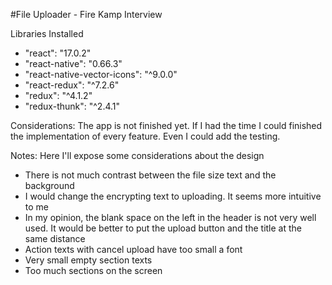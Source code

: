 #File Uploader - Fire Kamp Interview

Libraries Installed
- "react": "17.0.2"
- "react-native": "0.66.3"
- "react-native-vector-icons": "^9.0.0"
- "react-redux": "^7.2.6"
- "redux": "^4.1.2"
- "redux-thunk": "^2.4.1"

Considerations:
The app is not finished yet. If I had the time I could finished the implementation of every feature. Even I could add the testing.


Notes:
Here I'll expose some considerations about the design
- There is not much contrast between the file size text and the background
- I would change the encrypting text to uploading. It seems more intuitive to me
- In my opinion, the blank space on the left in the header is not very well used. It would be better to put the upload button and the title at the same distance
- Action texts with cancel upload have too small a font
- Very small empty section texts
- Too much sections on the screen
